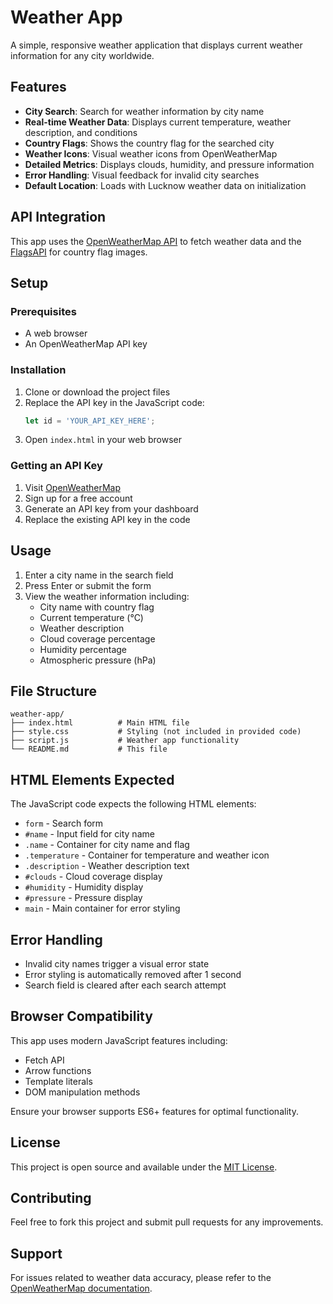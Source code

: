 # Weather App

A simple, responsive weather application that displays current weather information for any city worldwide.

## Features

- **City Search**: Search for weather information by city name
- **Real-time Weather Data**: Displays current temperature, weather description, and conditions
- **Country Flags**: Shows the country flag for the searched city
- **Weather Icons**: Visual weather icons from OpenWeatherMap
- **Detailed Metrics**: Displays clouds, humidity, and pressure information
- **Error Handling**: Visual feedback for invalid city searches
- **Default Location**: Loads with Lucknow weather data on initialization

## API Integration

This app uses the [OpenWeatherMap API](https://openweathermap.org/api) to fetch weather data and the [FlagsAPI](https://flagsapi.com/) for country flag images.

## Setup

### Prerequisites

- A web browser
- An OpenWeatherMap API key

### Installation

1. Clone or download the project files
2. Replace the API key in the JavaScript code:
   ```javascript
   let id = 'YOUR_API_KEY_HERE';
   ```
3. Open `index.html` in your web browser

### Getting an API Key

1. Visit [OpenWeatherMap](https://openweathermap.org/api)
2. Sign up for a free account
3. Generate an API key from your dashboard
4. Replace the existing API key in the code

## Usage

1. Enter a city name in the search field
2. Press Enter or submit the form
3. View the weather information including:
   - City name with country flag
   - Current temperature (°C)
   - Weather description
   - Cloud coverage percentage
   - Humidity percentage
   - Atmospheric pressure (hPa)

## File Structure

```
weather-app/
├── index.html          # Main HTML file
├── style.css           # Styling (not included in provided code)
├── script.js           # Weather app functionality
└── README.md           # This file
```

## HTML Elements Expected

The JavaScript code expects the following HTML elements:

- `form` - Search form
- `#name` - Input field for city name
- `.name` - Container for city name and flag
- `.temperature` - Container for temperature and weather icon
- `.description` - Weather description text
- `#clouds` - Cloud coverage display
- `#humidity` - Humidity display
- `#pressure` - Pressure display
- `main` - Main container for error styling

## Error Handling

- Invalid city names trigger a visual error state
- Error styling is automatically removed after 1 second
- Search field is cleared after each search attempt

## Browser Compatibility

This app uses modern JavaScript features including:
- Fetch API
- Arrow functions
- Template literals
- DOM manipulation methods

Ensure your browser supports ES6+ features for optimal functionality.

## License

This project is open source and available under the [MIT License](LICENSE).

## Contributing

Feel free to fork this project and submit pull requests for any improvements.

## Support

For issues related to weather data accuracy, please refer to the [OpenWeatherMap documentation](https://openweathermap.org/api).
